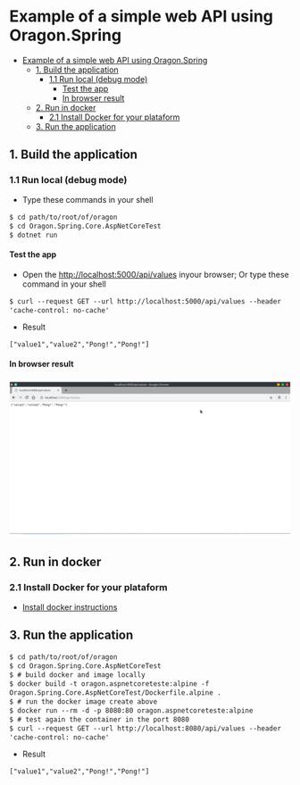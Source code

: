 # Example of a simple web API using Oragon.Spring

<!-- TOC -->

- [Example of a simple web API using Oragon.Spring](#example-of-a-simple-web-api-using-oragonspring)
	- [1. Build the application](#1-build-the-application)
		- [1.1 Run local (debug mode)](#11-run-local-debug-mode)
			- [Test the app](#test-the-app)
			- [In browser result](#in-browser-result)
	- [2. Run in docker](#2-run-in-docker)
		- [2.1 Install Docker for your plataform](#21-install-docker-for-your-plataform)
	- [3. Run the application](#3-run-the-application)

<!-- /TOC -->

## 1. Build the application
### 1.1 Run local (debug mode)
- Type these commands in your shell
```shell
$ cd path/to/root/of/oragon
$ cd Oragon.Spring.Core.AspNetCoreTest
$ dotnet run 
```
#### Test the app
- Open the [http://localhost:5000/api/values](http://localhost:5000/api/values) inyour browser;
Or type these command in your shell
```shell
$ curl --request GET --url http://localhost:5000/api/values --header 'cache-control: no-cache'
```
- Result
```shell
["value1","value2","Pong!","Pong!"]
```
#### In browser result
![](assets/print1-sample.png)

## 2. Run in docker
### 2.1 Install Docker for your plataform
 - [Install docker instructions](https://www.docker.com/community-edition)

## 3. Run the application

```shell
$ cd path/to/root/of/oragon
$ cd Oragon.Spring.Core.AspNetCoreTest
$ # build docker and image locally 
$ docker build -t oragon.aspnetcoreteste:alpine -f Oragon.Spring.Core.AspNetCoreTest/Dockerfile.alpine .
$ # run the docker image create above
$ docker run --rm -d -p 8080:80 oragon.aspnetcoreteste:alpine
$ # test again the container in the port 8080
$ curl --request GET --url http://localhost:8080/api/values --header 'cache-control: no-cache'
```
- Result
```shell
["value1","value2","Pong!","Pong!"]
```
